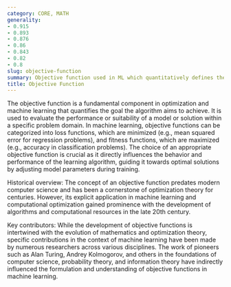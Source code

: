 ```yaml
---
category: CORE, MATH
generality:
- 0.915
- 0.893
- 0.876
- 0.86
- 0.843
- 0.82
- 0.8
slug: objective-function
summary: Objective function used in ML which quantitatively defines the goal of an optimization problem by measuring the performance of a model or solution.
title: Objective Function
---
```


The objective function is a fundamental component in optimization and machine learning that quantifies the goal the algorithm aims to achieve. It is used to evaluate the performance or suitability of a model or solution within a specific problem domain. In machine learning, objective functions can be categorized into loss functions, which are minimized (e.g., mean squared error for regression problems), and fitness functions, which are maximized (e.g., accuracy in classification problems). The choice of an appropriate objective function is crucial as it directly influences the behavior and performance of the learning algorithm, guiding it towards optimal solutions by adjusting model parameters during training.

Historical overview: The concept of an objective function predates modern computer science and has been a cornerstone of optimization theory for centuries. However, its explicit application in machine learning and computational optimization gained prominence with the development of algorithms and computational resources in the late 20th century.

Key contributors: While the development of objective functions is intertwined with the evolution of mathematics and optimization theory, specific contributions in the context of machine learning have been made by numerous researchers across various disciplines. The work of pioneers such as Alan Turing, Andrey Kolmogorov, and others in the foundations of computer science, probability theory, and information theory have indirectly influenced the formulation and understanding of objective functions in machine learning.
